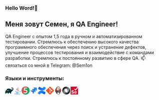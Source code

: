 ### Hello Word!👋

## Меня зовут Семен, я QA Engineer!

QA Engineer с опытом 1,5 года в ручном и автоматизированном тестировании. 
Стремлюсь к обеспечению высокого качества программного обеспечения через поиск и устранение дефектов, 
улучшение процессов тестирования и взаимодействие с командами разработки. Стремлюсь к постоянному развитию в сфере QA.
📫 связаться со мной в Telegram: @Sem1on

### Языки и инструменты:

<img align="left" alt="gradle" width="26px" src="https://github.com/devicons/devicon/blob/master/icons/gradle/gradle-original.svg">
<img align="left" alt="java" width="26px" src="https://github.com/devicons/devicon/blob/master/icons/java/java-original.svg">
<img align="left" alt="junit" width="26px" src="https://github.com/devicons/devicon/blob/master/icons/junit/junit-original.svg">
<img align="left" alt="jira" width="26px" src="https://github.com/devicons/devicon/blob/master/icons/jira/jira-original.svg">
<img align="left" alt="confluence" width="26px" src="https://github.com/devicons/devicon/blob/master/icons/confluence/confluence-original.svg">
<img align="left" alt="git" width="26px" src="https://github.com/devicons/devicon/blob/master/icons/git/git-original.svg">
<img align="left" alt="jenkins" width="26px" src="https://github.com/devicons/devicon/blob/master/icons/jenkins/jenkins-original.svg">
<img align="left" alt="json" width="26px" src="https://github.com/devicons/devicon/blob/master/icons/json/json-original.svg">
<img align="left" alt="selenium" width="26px" src="https://github.com/devicons/devicon/blob/master/icons/selenium/selenium-original.svg">

